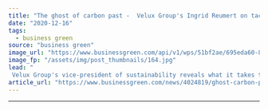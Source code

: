 ```yaml
---
title: "The ghost of carbon past -  Velux Group's Ingrid Reumert on tackling historic corporate emissions"
date: "2020-12-16"
tags: 
  - business green
source: "business green"
image_url: "https://www.businessgreen.com/api/v1/wps/51bf2ae/695eda60-8833-497b-aa93-6d7950831aee/9/134796-01-XXL-185x114.jpg"
image_fp: "/assets/img/post_thumbnails/164.jpg"
lead: "
 Velux Group's vice-president of sustainability reveals what it takes to address emissions from the present, the future, and the past ..."
article_url: "https://www.businessgreen.com/news/4024819/ghost-carbon-past-velux-group-ingrid-reumert-tackling-historic-corporate-emissions"
---
```


---
